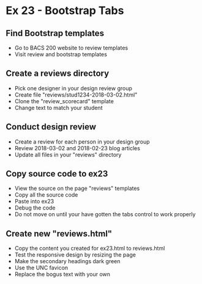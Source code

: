 # Ex 23 - Bootstrap Tabs

## Find Bootstrap templates
* Go to BACS 200 website to review templates
* Visit review and bootstrap templates

## Create a reviews directory
* Pick one designer in your design review group
* Create file "reviews/stud1234-2018-03-02.html"
* Clone the "review_scorecard" template
* Change text to match your student

## Conduct design review
* Create a review for each person in your design group
* Review 2018-03-02 and 2018-02-23 blog articles
* Update all files in your "reviews" directory

## Copy source code to ex23
* View the source on the page "reviews" templates
* Copy all the source code
* Paste into ex23
* Debug the code
* Do not move on until your have gotten the tabs control to work properly

## Create new "reviews.html"
* Copy the content you created for ex23.html to reviews.html
* Test the responsive design by resizing the page
* Make the secondary headings dark green
* Use the UNC favicon
* Replace the bogus text with your own


